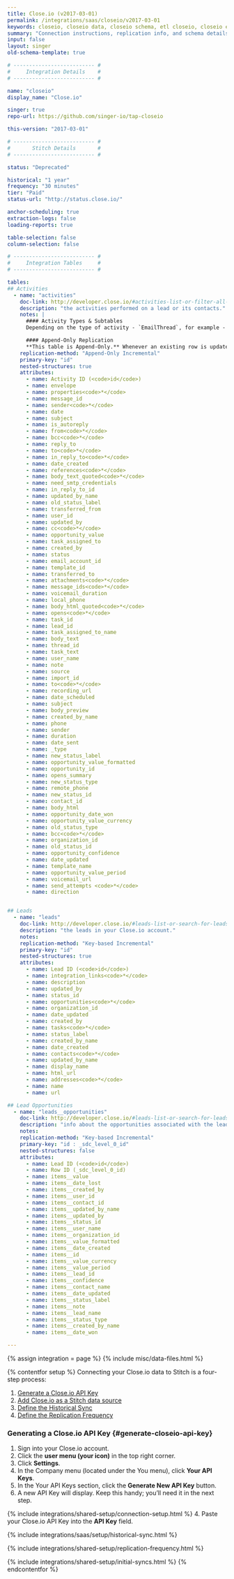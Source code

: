 ```yaml
---
title: Close.io (v2017-03-01)
permalink: /integrations/saas/closeio/v2017-03-01
keywords: closeio, closeio data, closeio schema, etl closeio, closeio etl
summary: "Connection instructions, replication info, and schema details for Stitch's Close.io integration."
input: false
layout: singer
old-schema-template: true

# -------------------------- #
#     Integration Details    #
# -------------------------- #

name: "closeio"
display_name: "Close.io"

singer: true
repo-url: https://github.com/singer-io/tap-closeio

this-version: "2017-03-01"

# -------------------------- #
#       Stitch Details       #
# -------------------------- #

status: "Deprecated"

historical: "1 year"
frequency: "30 minutes"
tier: "Paid"
status-url: "http://status.close.io/"

anchor-scheduling: true
extraction-logs: false
loading-reports: true

table-selection: false
column-selection: false

# -------------------------- #
#     Integration Tables     #
# -------------------------- #

tables:
## Activities
  - name: "activities"
    doc-link: http://developer.close.io/#activities-list-or-filter-all-created-activities
    description: "the activities performed on a lead or its contacts."
    notes: |
      #### Activity Types & Subtables
      Depending on the type of activity - `EmailThread`, for example - you may see subtables, as these record types contain nested data structures.

      #### Append-Only Replication
      **This table is Append-Only.** Whenever an existing row is updated, it will be appended to the end of the table **as a new row.**
    replication-method: "Append-Only Incremental"
    primary-key: "id"
    nested-structures: true
    attributes:
      - name: Activity ID (<code>id</code>)
      - name: envelope
      - name: properties<code>*</code>
      - name: message_id
      - name: sender<code>*</code>
      - name: date
      - name: subject
      - name: is_autoreply
      - name: from<code>*</code>
      - name: bcc<code>*</code>
      - name: reply_to
      - name: to<code>*</code>
      - name: in_reply_to<code>*</code>
      - name: date_created
      - name: references<code>*</code>
      - name: body_text_quoted<code>*</code>
      - name: need_smtp_credentials
      - name: in_reply_to_id
      - name: updated_by_name
      - name: old_status_label
      - name: transferred_from
      - name: user_id
      - name: updated_by
      - name: cc<code>*</code>
      - name: opportunity_value
      - name: task_assigned_to
      - name: created_by
      - name: status
      - name: email_account_id
      - name: template_id
      - name: transferred_to
      - name: attachments<code>*</code>
      - name: message_ids<code>*</code>
      - name: voicemail_duration
      - name: local_phone
      - name: body_html_quoted<code>*</code>
      - name: opens<code>*</code>
      - name: task_id
      - name: lead_id
      - name: task_assigned_to_name
      - name: body_text
      - name: thread_id
      - name: task_text
      - name: user_name
      - name: note
      - name: source
      - name: import_id
      - name: to<code>*</code>
      - name: recording_url
      - name: date_scheduled
      - name: subject
      - name: body_preview
      - name: created_by_name
      - name: phone
      - name: sender
      - name: duration
      - name: date_sent
      - name: _type
      - name: new_status_label
      - name: opportunity_value_formatted
      - name: opportunity_id
      - name: opens_summary
      - name: new_status_type
      - name: remote_phone
      - name: new_status_id
      - name: contact_id
      - name: body_html
      - name: opportunity_date_won
      - name: opportunity_value_currency
      - name: old_status_type
      - name: bcc<code>*</code>
      - name: organization_id
      - name: old_status_id
      - name: opportunity_confidence
      - name: date_updated
      - name: template_name
      - name: opportunity_value_period
      - name: voicemail_url
      - name: send_attempts <code>*</code>
      - name: direction


## Leads
  - name: "leads"
    doc-link: http://developer.close.io/#leads-list-or-search-for-leads
    description: "the leads in your Close.io account."
    notes: 
    replication-method: "Key-based Incremental"
    primary-key: "id"
    nested-structures: true
    attributes:
      - name: Lead ID (<code>id</code>)
      - name: integration_links<code>*</code>
      - name: description
      - name: updated_by
      - name: status_id
      - name: opportunities<code>*</code>
      - name: organization_id
      - name: date_updated
      - name: created_by
      - name: tasks<code>*</code>
      - name: status_label
      - name: created_by_name
      - name: date_created
      - name: contacts<code>*</code>
      - name: updated_by_name
      - name: display_name
      - name: html_url
      - name: addresses<code>*</code>
      - name: name
      - name: url

## Lead Opportunities
  - name: "leads__opportunities"
    doc-link: http://developer.close.io/#leads-list-or-search-for-leads
    description: "info about the opportunities associated with the leads in your Close.io account. <strong>This subtable will only be created if your data warehouse doesn't natively support nested data structures.</strong>"
    notes: 
    replication-method: "Key-based Incremental"
    primary-key: "id : _sdc_level_0_id"
    nested-structures: false
    attributes:
      - name: Lead ID (<code>id</code>)
      - name: Row ID (_sdc_level_0_id)
      - name: items__value
      - name: items__date_lost
      - name: items__created_by
      - name: items__user_id
      - name: items__contact_id
      - name: items__updated_by_name
      - name: items__updated_by
      - name: items__status_id
      - name: items__user_name
      - name: items__organization_id
      - name: items__value_formatted
      - name: items__date_created
      - name: items__id
      - name: items__value_currency
      - name: items__value_period
      - name: items__lead_id
      - name: items__confidence
      - name: items__contact_name
      - name: items__date_updated
      - name: items__status_label
      - name: items__note
      - name: items__lead_name
      - name: items__status_type
      - name: items__created_by_name
      - name: items__date_won

---
```

{% assign integration = page %}
{% include misc/data-files.html %}

{% contentfor setup %}
Connecting your Close.io data to Stitch is a four-step process:

1. [Generate a Close.io API Key](#generate-closeio-api-key)
2. [Add Close.io as a Stitch data source](#add-stitch-data-source)
3. [Define the Historical Sync](#define-historical-sync)
4. [Define the Replication Frequency](#define-rep-frequency)

### Generating a Close.io API Key {#generate-closeio-api-key}

1. Sign into your Close.io account.
2. Click the **user menu (your icon)** in the top right corner.
3. Click **Settings**.
4. In the Company menu (located under the You menu), click **Your API Keys**.
5. In the Your API Keys section, click the **Generate New API Key** button.
6. A new API Key will display. Keep this handy; you’ll need it in the next step.

{% include integrations/shared-setup/connection-setup.html %}
4. Paste your Close.io API Key into the **API Key** field.

{% include integrations/saas/setup/historical-sync.html %}

{% include integrations/shared-setup/replication-frequency.html %}

{% include integrations/shared-setup/initial-syncs.html %}
{% endcontentfor %}
